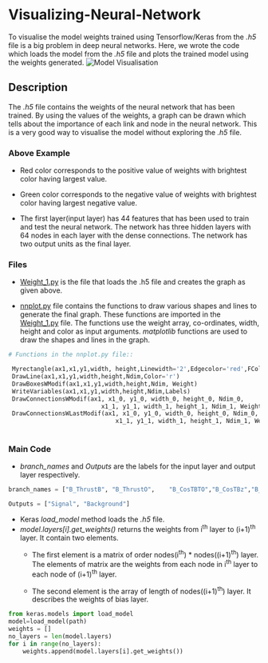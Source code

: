 # Visualizing-Neural-Network

To visualise the model weights trained using Tensorflow/Keras from the *.h5* file is a big problem in deep neural networks.
Here, we wrote the code which loads the model from the *.h5* file and plots the trained model using the weights generated.
![Model Visualisation](https://github.com/jagmeetbains13/Visualizing-Neural-Network/blob/master/Images/Final_Network_256_M1.png)

## Description
The *.h5* file contains the weights of the neural network that has been trained. By using the values of the weights, a graph can be drawn which tells about the importance of each link and node in the neural network. This is a very good way to visualise the model without exploring the *.h5* file.
### Above Example
- Red color corresponds to the positive value of weights with brightest color having largest value.
- Green color corresponds to the negative value of weights with brightest color having largest negative value.

- The first layer(input layer) has 44 features that has been used to train and test the neural network.
The network has three hidden layers with 64 nodes in each layer with the dense connections.
The network has two output units as the final layer.

### Files
- [Weight_1.py](https://github.com/jagmeetbains13/Visualizing-Neural-Network/blob/master/Weight_1.py) is the file that loads the .h5 file and creates the graph as given above.

- [nnplot.py](https://github.com/jagmeetbains13/Visualizing-Neural-Network/blob/master/nnplot.py) file contains the functions to draw various shapes and lines to generate the final graph. These functions are imported in the [Weight_1.py](https://github.com/jagmeetbains13/Visualizing-Neural-Network/blob/master/Weight_1.py) file. The functions use the weight array, co-ordinates, width, height and color as input arguments. *matplotlib* functions are used to draw the shapes and lines in the graph.
```python
# Functions in the nnplot.py file::

 Myrectangle(ax1,x1,y1,width, height,Linewidth='2',Edgecolor='red',FColor='none',Alpha=1)
 DrawLine(ax1,x1,y1,width,height,Ndim,Color='r')
 DrawBoxesWModif(ax1,x1,y1,width,height,Ndim, Weight)
 WriteVariables(ax1,x1,y1,width,height,Ndim,Labels)
 DrawConnectionsWModif(ax1, x1_0, y1_0, width_0, height_0, Ndim_0,
                          x1_1, y1_1, width_1, height_1, Ndim_1, Weight)
 DrawConnectionsWLastModif(ax1, x1_0, y1_0, width_0, height_0, Ndim_0,
                              x1_1, y1_1, width_1, height_1, Ndim_1, Weight)
                              
```

### Main Code

- *branch_names* and *Outputs* are the labels for the input layer and output layer respectively.
```python
branch_names = ["B_ThrustB", "B_ThrustO",    "B_CosTBTO","B_CosTBz","B_cc1","B_cc2","B_cc3","B_cc4","B_cc5","B_cc6","B_cc7","B_cc8","B_cc9","B_mm2","B_et","B_hso00","B_hso01","B_hso02","B_hso03","B_hso04","B_hso10","B_hso12","B_hso14","B_hso20","B_hso22","B_hso24","B_hoo0","B_hoo1","B_hoo2","B_hoo3","B_hoo4","B_qpElectron","B_qpFSC","B_qpFastHadron","B_qpIntermediateElectron","B_qpIntermediateMuon","B_qpIntermediateKinLepton","B_qpKaon","B_qpKaonPion","B_qpKinLepton","B_qpLambda","B_qpMaximumPstar","B_qpMuon","B_qpSlowPion"]

Outputs = ["Signal", "Background"]

```


- Keras *load_model* method loads the *.h5* file. 
- *model.layers[i].get_weights()* returns the weights from i<sup>th</sup> layer to (i+1)<sup>th</sup> layer. It contain two elements.
  - The first element is a matrix of order nodes(i<sup>th</sup>) * nodes((i+1)<sup>th</sup>) layer. The elements of matrix are the weights from each node in i<sup>th</sup> layer to each node of (i+1)<sup>th</sup> layer. 

  - The second element is the array of length of nodes((i+1)<sup>th</sup>) layer. It describes the weights of bias layer.

```python
from keras.models import load_model
model=load_model(path)
weights = []
no_layers = len(model.layers)
for i in range(no_layers):
	weights.append(model.layers[i].get_weights())

```
